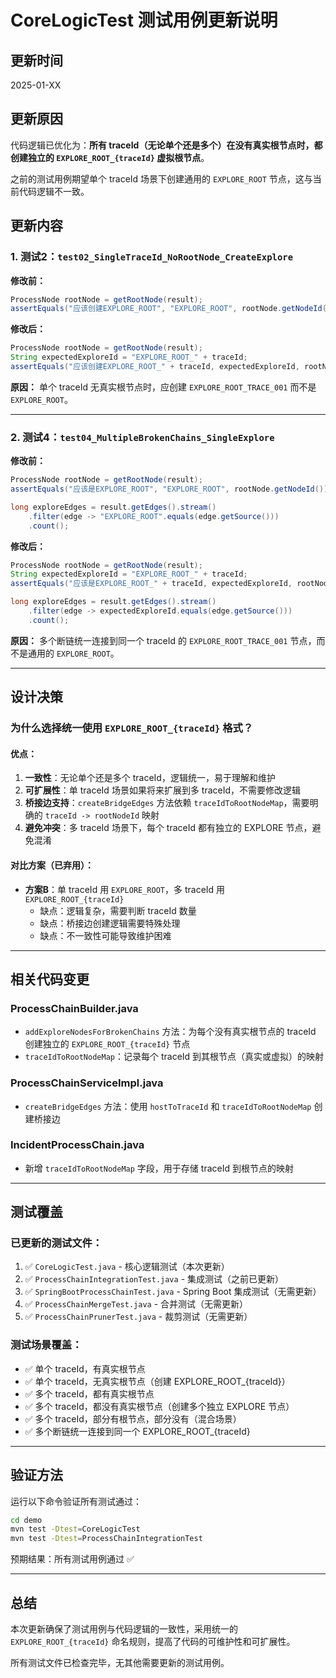 # CoreLogicTest 测试用例更新说明

## 更新时间
2025-01-XX

## 更新原因
代码逻辑已优化为：**所有 traceId（无论单个还是多个）在没有真实根节点时，都创建独立的 `EXPLORE_ROOT_{traceId}` 虚拟根节点**。

之前的测试用例期望单个 traceId 场景下创建通用的 `EXPLORE_ROOT` 节点，这与当前代码逻辑不一致。

## 更新内容

### 1. 测试2：`test02_SingleTraceId_NoRootNode_CreateExplore`

**修改前：**
```java
ProcessNode rootNode = getRootNode(result);
assertEquals("应该创建EXPLORE_ROOT", "EXPLORE_ROOT", rootNode.getNodeId());
```

**修改后：**
```java
ProcessNode rootNode = getRootNode(result);
String expectedExploreId = "EXPLORE_ROOT_" + traceId;
assertEquals("应该创建EXPLORE_ROOT_" + traceId, expectedExploreId, rootNode.getNodeId());
```

**原因：** 单个 traceId 无真实根节点时，应创建 `EXPLORE_ROOT_TRACE_001` 而不是 `EXPLORE_ROOT`。

---

### 2. 测试4：`test04_MultipleBrokenChains_SingleExplore`

**修改前：**
```java
ProcessNode rootNode = getRootNode(result);
assertEquals("应该是EXPLORE_ROOT", "EXPLORE_ROOT", rootNode.getNodeId());

long exploreEdges = result.getEdges().stream()
    .filter(edge -> "EXPLORE_ROOT".equals(edge.getSource()))
    .count();
```

**修改后：**
```java
ProcessNode rootNode = getRootNode(result);
String expectedExploreId = "EXPLORE_ROOT_" + traceId;
assertEquals("应该是EXPLORE_ROOT_" + traceId, expectedExploreId, rootNode.getNodeId());

long exploreEdges = result.getEdges().stream()
    .filter(edge -> expectedExploreId.equals(edge.getSource()))
    .count();
```

**原因：** 多个断链统一连接到同一个 traceId 的 `EXPLORE_ROOT_TRACE_001` 节点，而不是通用的 `EXPLORE_ROOT`。

---

## 设计决策

### 为什么选择统一使用 `EXPLORE_ROOT_{traceId}` 格式？

#### 优点：
1. **一致性**：无论单个还是多个 traceId，逻辑统一，易于理解和维护
2. **可扩展性**：单 traceId 场景如果将来扩展到多 traceId，不需要修改逻辑
3. **桥接边支持**：`createBridgeEdges` 方法依赖 `traceIdToRootNodeMap`，需要明确的 `traceId -> rootNodeId` 映射
4. **避免冲突**：多 traceId 场景下，每个 traceId 都有独立的 EXPLORE 节点，避免混淆

#### 对比方案（已弃用）：
- **方案B**：单 traceId 用 `EXPLORE_ROOT`，多 traceId 用 `EXPLORE_ROOT_{traceId}`
  - 缺点：逻辑复杂，需要判断 traceId 数量
  - 缺点：桥接边创建逻辑需要特殊处理
  - 缺点：不一致性可能导致维护困难

---

## 相关代码变更

### ProcessChainBuilder.java
- `addExploreNodesForBrokenChains` 方法：为每个没有真实根节点的 traceId 创建独立的 `EXPLORE_ROOT_{traceId}` 节点
- `traceIdToRootNodeMap`：记录每个 traceId 到其根节点（真实或虚拟）的映射

### ProcessChainServiceImpl.java
- `createBridgeEdges` 方法：使用 `hostToTraceId` 和 `traceIdToRootNodeMap` 创建桥接边

### IncidentProcessChain.java
- 新增 `traceIdToRootNodeMap` 字段，用于存储 traceId 到根节点的映射

---

## 测试覆盖

### 已更新的测试文件：
1. ✅ `CoreLogicTest.java` - 核心逻辑测试（本次更新）
2. ✅ `ProcessChainIntegrationTest.java` - 集成测试（之前已更新）
3. ✅ `SpringBootProcessChainTest.java` - Spring Boot 集成测试（无需更新）
4. ✅ `ProcessChainMergeTest.java` - 合并测试（无需更新）
5. ✅ `ProcessChainPrunerTest.java` - 裁剪测试（无需更新）

### 测试场景覆盖：
- ✅ 单个 traceId，有真实根节点
- ✅ 单个 traceId，无真实根节点（创建 EXPLORE_ROOT_{traceId}）
- ✅ 多个 traceId，都有真实根节点
- ✅ 多个 traceId，都没有真实根节点（创建多个独立 EXPLORE 节点）
- ✅ 多个 traceId，部分有根节点，部分没有（混合场景）
- ✅ 多个断链统一连接到同一个 EXPLORE_ROOT_{traceId}

---

## 验证方法

运行以下命令验证所有测试通过：

```bash
cd demo
mvn test -Dtest=CoreLogicTest
mvn test -Dtest=ProcessChainIntegrationTest
```

预期结果：所有测试用例通过 ✅

---

## 总结

本次更新确保了测试用例与代码逻辑的一致性，采用统一的 `EXPLORE_ROOT_{traceId}` 命名规则，提高了代码的可维护性和可扩展性。

所有测试文件已检查完毕，无其他需要更新的测试用例。

